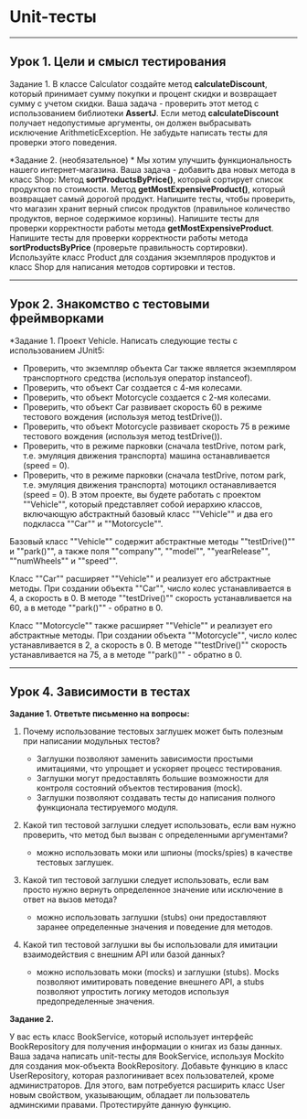 # Unit-тесты
---

## Урок 1. Цели и смысл тестирования

Задание 1. В классе Calculator создайте метод **calculateDiscount**, который принимает сумму покупки и процент скидки и возвращает сумму с учетом скидки. Ваша задача - проверить этот метод с использованием библиотеки **AssertJ**. Если метод **calculateDiscount** получает недопустимые аргументы, он должен выбрасывать исключение ArithmeticException. Не забудьте написать тесты для проверки этого поведения.

*Задание 2. (необязательное) *
Мы хотим улучшить функциональность нашего интернет-магазина. Ваша задача - добавить два новых метода в класс Shop:
Метод **sortProductsByPrice()**, который сортирует список продуктов по стоимости. Метод **getMostExpensiveProduct()**, который возвращает самый дорогой продукт. Напишите тесты, чтобы проверить, что магазин хранит верный список продуктов (правильное количество продуктов, верное содержимое корзины).
Напишите тесты для проверки корректности работы метода **getMostExpensiveProduct**. Напишите тесты для проверки корректности работы метода **sortProductsByPrice** (проверьте правильность сортировки). Используйте класс Product для создания экземпляров продуктов и класс Shop для написания методов сортировки и тестов.

---

## Урок 2. Знакомство с тестовыми фреймворками
 
*Задание 1.
Проект Vehicle. Написать следующие тесты с использованием JUnit5:
- Проверить, что экземпляр объекта Car также является экземпляром транспортного средства (используя оператор instanceof).
- Проверить, что объект Car создается с 4-мя колесами.
- Проверить, что объект Motorcycle создается с 2-мя колесами.
- Проверить, что объект Car развивает скорость 60 в режиме тестового вождения (используя метод testDrive()).
- Проверить, что объект Motorcycle развивает скорость 75 в режиме тестового вождения (используя метод testDrive()).
- Проверить, что в режиме парковки (сначала testDrive, потом park, т.е. эмуляция движения транспорта) машина останавливается (speed = 0).
- Проверить, что в режиме парковки (сначала testDrive, потом park, т.е. эмуляция движения транспорта) мотоцикл останавливается (speed = 0).
В этом проекте, вы будете работать с проектом ""Vehicle"", который представляет собой иерархию классов, включающую абстрактный базовый класс ""Vehicle"" и два его подкласса ""Car"" и ""Motorcycle"".

Базовый класс ""Vehicle"" содержит абстрактные методы ""testDrive()"" и ""park()"", а также поля ""company"", ""model"", ""yearRelease"", ""numWheels"" и ""speed"".

Класс ""Car"" расширяет ""Vehicle"" и реализует его абстрактные методы. При создании объекта ""Car"", число колес устанавливается в 4, а скорость в 0. В методе ""testDrive()"" скорость устанавливается на 60, а в методе ""park()"" - обратно в 0.

Класс ""Motorcycle"" также расширяет ""Vehicle"" и реализует его абстрактные методы. При создании объекта ""Motorcycle"", число колес устанавливается в 2, а скорость в 0. В методе ""testDrive()"" скорость устанавливается на 75, а в методе ""park()"" - обратно в 0.

---

## Урок 4. Зависимости в тестах
 
<b>Задание 1. Ответьте письменно на вопросы:</b>

1)  Почему использование тестовых заглушек может быть полезным при написании модульных тестов?
    - Заглушки позволяют заменить зависимости простыми имитациями, что упрощает и ускоряет процесс тестирования.
    - Заглушки могут предоставлять большие возможности для контроля состояний объектов тестирования (mock).
    - Заглушки позволяют создавать тесты до написания полного функционала тестируемого модуля.

2) Какой тип тестовой заглушки следует использовать, если вам нужно проверить, что метод был вызван с определенными аргументами?
   - можно использовать моки или шпионы (mocks/spies) в качестве тестовых заглушек.

3) Какой тип тестовой заглушки следует использовать, если вам просто нужно вернуть определенное значение или исключение в ответ на вызов метода?
   - можно использовать заглушки (stubs) они предоставляют заранее определенные значения и поведение для методов.
4) Какой тип тестовой заглушки вы бы использовали для имитации  взаимодействия с внешним API или базой данных?
    - можно использовать моки (mocks) и заглушки (stubs). Mocks позволяют имитировать поведение внешнего API, а stubs позволяют упростить логику методов используя предопределенные значения.
  
<b>Задание 2.</b>

У вас есть класс BookService, который использует интерфейс BookRepository для получения информации о книгах из базы данных. Ваша задача написать unit-тесты для BookService, используя Mockito для создания мок-объекта BookRepository.
Добавьте функцию в класс UserRepository, которая разлогинивает всех пользователей, кроме администраторов. Для этого, вам потребуется расширить класс User новым свойством, указывающим, обладает ли пользователь админскими правами. Протестируйте данную функцию.
